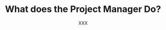 ---
published: false
layout: post
title: "What does the Project Manager Do?"
author: XXX
author_link: XXX
categories:
- Teams
- Engineering
- Design
---